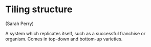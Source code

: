 # Tiling structure

(Sarah Perry)

A system which replicates itself, such as a successful franchise or organism. Comes in top-down and bottom-up varieties.